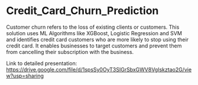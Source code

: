 # Credit_Card_Churn_Prediction

Customer churn refers to the loss of existing clients or customers. This solution uses ML Algorithms like XGBoost, Logistic Regression and SVM and identifies credit card customers who are more likely to stop using their credit card. It enables businesses to target customers and prevent them from cancelling their subscription with the business.

Link to detailed presentation: https://drive.google.com/file/d/1spsSy0OyT3SIGrSbxGWV8VgIskztao2G/view?usp=sharing
